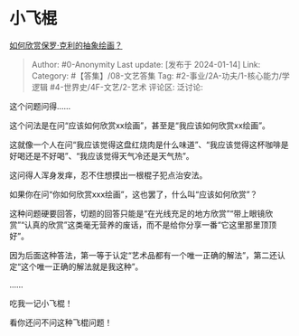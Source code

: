 # 小飞棍
[如何欣赏保罗·克利的抽象绘画？](https://www.zhihu.com/question/631341247/answer/3361492467)

> Author: #0-Anonymity
> Last update: [发布于 2024-01-14]
> Link:
> Category: #【答集】/08-文艺答集
> Tag: #2-事业/2A-功夫/1-核心能力/学逻辑 #4-世界史/4F-文艺/2-艺术 
> 评论区:
> 泛讨论:

这个问题问得……

这个问法是在问“应该如何欣赏xx绘画”，甚至是“我应该如何欣赏xx绘画”。

这就像一个人在问“我应该觉得这盘红烧肉是什么味道”、“我应该觉得这杯咖啡是好喝还是不好喝”、“我应该觉得天气冷还是天气热”。

这问得人浑身发痒，忍不住想摸出一根棍子犯点治安法。

如果你在问“你如何欣赏xxx绘画”，这也罢了，什么叫“应该如何欣赏”？

这种问题硬要回答，切题的回答只能是“在光线充足的地方欣赏”“带上眼镜欣赏”“认真的欣赏”这类毫无营养的废话，而不是给你分享一番“它这里那里顶顶好”。

因为后面这种答法，第一等于认定“艺术品都有一个唯一正确的解法”，第二还认定“这个唯一正确的解法就是我这种”。

……

吃我一记小飞棍！

看你还问不问这种飞棍问题！
